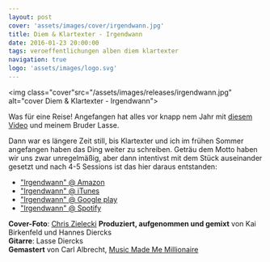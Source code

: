 ```yaml
---
layout: post
cover: 'assets/images/cover/irgendwann.jpg'
title: Diem & Klartexter - Irgendwann
date: 2016-01-23 20:00:00
tags: veroeffentlichungen alben diem klartexter
navigation: true
logo: 'assets/images/logo.svg'
---
```


<img class="cover"src="/assets/images/releases/irgendwann.jpg" alt="cover Diem & Klartexter - Irgendwann">

Was für eine Reise! Angefangen hat alles vor knapp nem Jahr mit [diesem Video](https://www.youtube.com/watch?v=EIu9Rsn2oiM&feature=youtu.be&t=63) und meinem Bruder Lasse.

Dann war es längere Zeit still, bis Klartexter und ich im frühen Sommer angefangen haben das Ding weiter zu schreiben. Geträu dem Motto haben wir uns zwar unregelmäßig, aber dann intentivst mit dem Stück auseinander gesetzt und nach 4-5 Sessions ist das hier daraus entstanden:


 - ["Irgendwann" @ Amazon](https://www.amazon.de/Irgendwann/dp/B01AKAH09S)
 - ["Irgendwann" @ iTunes](https://itunes.apple.com/de/album/irgendwann-single/id1074278111)
 - ["Irgendwann" @ Google play](https://play.google.com/music/preview/Ts6hitvz6zxpm5ooognifj4lhrq)
 - ["Irgendwann" @ Spotify](https://open.spotify.com/track/35QnHUOxM0gSCL8YKULtyH)


__Cover-Foto__: [Chris Zielecki](http://www.zielecki.com/)
__Produziert, aufgenommen und gemixt__ von Kai Birkenfeld und Hannes Diercks  
__Gitarre__: Lasse Diercks  
__Gemastert__ von Carl Albrecht, [Music Made Me Millionaire](http://www.musicmadememillionaire.de/)
